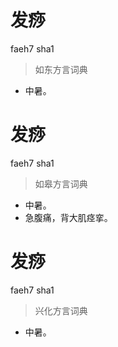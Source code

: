 # 发痧
faeh7 sha1
> 如东方言词典
- 中暑。

# 发痧
faeh7 sha1
> 如皋方言词典
- 中暑。
- 急腹痛，背大肌痉挛。

# 发痧
faeh7 sha1
> 兴化方言词典
- 中暑。
